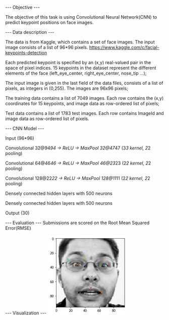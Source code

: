 --- Objective ---

The objective of this task is using Convolutional Neural Network(CNN) to predict keypoint positions on face images.

--- Data description ---

The data is from Kaggle, which contains a set of face images. The input image consists of a list of 96*96 pixels. 
https://www.kaggle.com/c/facial-keypoints-detection

Each predicted keypoint is specified by an (x,y) real-valued pair in the space of pixel indices. 15 keypoints in the dataset represent the different elements of the face (left_eye_center, right_eye_center, nose_tip …);

The input image is given in the last field of the data files, consists of a list of pixels, as integers in (0,255). The images are 96x96 pixels;

The training data contains a list of 7049 images. Each row contains the (x,y) coordinates for 15 keypoints, and image data as row-ordered list of pixels;

Test data contains a list of 1783 test images. Each row contains ImageId and image data as row-ordered list of pixels.

--- CNN Model ---

Input (96*96)

Convolutional 32@94*94 -> ReLU -> MaxPool 32@47*47  (3*3 kernel, 2*2 pooling)

Convolutional 64@46*46 -> ReLU -> MaxPool 46@23*23  (2*2 kernel, 2*2 pooling)

Convolutional 128@22*22 -> ReLU -> MaxPool 128@11*11  (2*2 kernel, 2*2 pooling)

Densely connected hidden layers with 500 neurons

Densely connected hidden layers with 500 neurons

Output (30)


--- Evaluation ---
Submissions are scored on the Root Mean Squared Error(RMSE)

--- Visualization ---
![Alt text]( result.png?raw=true "")<br />

